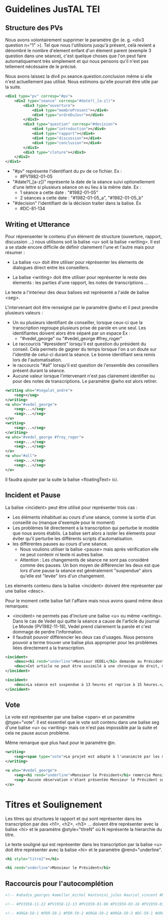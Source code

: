 # Guidelines JusTAL TEI

## Structure des PVs

Nous avons volontairement supprimer le paramètre @n (e. g. \<div3 question n="1" \>). Tel que nous l'utilisions jusqu'à présent, celà revient a dénombré le nombre d'element enfant d'un élement parent (exemple 3 question dans une séance), c'est quelque choses que l'on peut faire automatiquement très simplement et qui nous pensons qu'il n'est pas tellement nécéssaire de le précisé.

Nous avons laissez la div4 pv.seance.question.conclusion même si elle n'est actuellement pas utilisé. Nous estimons qu'elle pourrait être utile par la suite.

```xml
<div1 type="pv" corresp="#pv">
    <div2 type="seance" corresp="#date?(_[a-z])">
        <div3 type="ouverture">
            <div4 type="membrePresent"></div4>
            <div4 type="ordreDuJour"></div4>
        </div3>
        <div3 type="question" corresp="#decision">
            <div4 type="introduction"></div4>
            <div4 type="rapport"></div4>
            <div4 type="discussion"></div4>
            <div4 type="conclusion"></div4>
        </div3>
        <div3 type="cloture"></div3>
    </div2>
</div1>
```

- "#pv" représente l'identifiant du pv de ce fichier. Ex : 
    - #PV1982-01-05
- "#date?(_[a-z])" représente la date de la séance suivi optionellement d'une lettre si plusieurs séance on eu lieu à la même date. Ex : 
    - 1 séance a cette date : "#1982-01-05"
    - 2 séances a cette date :  "#1982-01-05_a", "#1982-01-05_b"
- "#decision" l'identifiant de la décision traiter dans la balise. Ex
    - #DC-81-134

## Writing et Utterance

Pour réprensenter le contenu d'un élément de structure (ouverture, rapport, discussion ...) nous utilisons soit la balise \<u\> soit la balise \<writing\>. Il est a se stade encore difficile de définir clairement l'une et l'autre mais pour résumer :

- La balise \<u\> doit être utiliser pour réprésenter les élements de dialogues direct entre les conseillers.

- La balise \<writing\> doit être utiliser pour représenter le reste des élements : les parties d'une rapport, les notes de transcriptions ...

Le texte a l'interieur des deux balises est représenté a l'aide de balise \<seg\>.

L'intervenant doit être renseigné par le paramètre @who et il peut prendre plusieurs valeurs :

- Un ou plusieurs identifiant de conseiller, lorsque ceux-ci que la transcription regroupe plusieurs prise de parole en une seul. Les identifiantes doivent alors être séparé par un espace Ex :
    - "#vedel_george" ou "#vedel_george #frey_roger"
- Le raccourcis "#president" lorsqu'il est question du président du conseil. Cela permets de gagner du temps lorsque l'on a un doute sur l'identité de celui-ci durant la séance. Le bonne identifiant sera remis lors de l'automatisation. 
- le raccourcis "#all" lorsqu'il est question de l'ensemble des conseillers présent durant la séance.
- Aucune valeur lorsque l'intervenant n'est pas clairement identifier ou pour des notes de transcriptions. Le paramètre @who est alors retirer.


```xml
<writing who="#segalat_andre">
    <seg></seg>
</writing>
<u who="#vedel_george">
    <seg>...</seg>
    <seg>...</seg>
</u>
<writing>
    <seg>...</seg>
</writing>
<u who="#vedel_george #frey_roger">
    <seg>...</seg>
    <seg>...</seg>
</u>
<u who="#all">
    <seg>...</seg>
    <seg>...</seg>
</u>
```

Il faudra ajouter par la suite la balise \<floatingText\> ici.

## Incident et Pause

La balise \<incident\> peut être utilisé pour représenter trois cas : 
- Les éléments inhabituel au cours d'une séance, comme la sortie d'un conseillé ou (manque d'exemple pour le moment)
- Les problèmes lié directement a la transcription qui perturbe le modèle que nous avons établis. La balise sert alors a isoler les élements pour éviter qu'il perturbe les différents scripts d'automatisation.
-  les différentes pauses au cours d'une séance. 
    - Nous voulions utiliser la balise \<pause\> mais après vérification elle ne peut contenir ni texte ni autres balise. 
    - Attention : Les changements de séance ne sont pas considéré comme des pauses. Un bon moyen de différencier les deux est que lors d'une pause la séance est généralement "suspendue" alors qu'elle est "levée" lors d'un changement.

Les elements contenu dans la balise \<incident\> doivent être représenter par une balise \<desc\>.

Pour le moment cette balise fait l'affaire mais nous avons quand même deux remarques:
- \<incident\> ne permets pas d'inclure une balise \<u\> ou même \<writing\>. Dans le cas de Vedel qui quitte la séance a cause de l'article du journal Le Monde (PV1982-11-18), Vedel prend clairement la parole et c'est dommage de perdre l'information.
- Il faudrait pouvoir différencier les deux cas d'usages. Nous pensons pouvoir a terme trouver une balise plus approprier pour les problèmes liées directement a la transcription.

```xml
<incident>
    <desc><hi rend="underline">Monsieur VEDEL</hi> demande au Président de bien vouloir l'excuser. Il souhaite, en effet, se retirer ayant, comme chacun le sait, dans un article du 3 février 1979, paru dans le journal "Le Monde", pris position sur la question essentielle qu'aura à connaître le Conseil c'est-à-dire l'obligation de mixité.</desc>
    <desc>Cet article ne peut être assimilé à une chronique de droit, même s'il ne présente pas un caractère polémique. Ne voulant pas être dans la position de "Barbe molle", avocat cher à Courteline, qui est tantôt juge, tantôt avocat, Monsieur VEDEL préfère se retirer.</desc>
</incident>

<incident>
    <desc>La séance est suspendue à 13 heures et reprise à 15 heures.</desc>
</incident>
```

## Vote

Le vote est représenter par une balise \<span\> et un paramètre @type="vote". Il est essentiel que le vote soit contenu dans une balise seg d'une balise \<u\> ou \<writing\> mais ce n'est pas impossible par la suite et cela ne pause aucun problème. 

Même remarque que plus haut pour le paramètre @n.

```xml
<writing>
    <seg><span type="vote">Le projet est adopté à l'unanimité par les membres du Conseil.</span></seg>
</writing>

<u who="#vedel_george">
    <seg><hi rend="underline">Monsieur le Président</hi> remercie Monsieur SEGALAT pour ...</seg>
    <seg> Aucune observation n'étant présentée Monsieur le Président soumet le projet de décision de Monsieur SEGALAT au vote du Conseil. <span type="vote">Ce projet est adopté à l'unanimité.</span></seg>
</u>

```

# Titres et Soulignement

Les titres qui structures le rapport et qui sont représenter dans les transcription par des \<h1\>, \<h2\>, \<h3\> ... doivent être représenter avec la balise \<hi\> et le paramètre @style="titreN" où N représente la hierarchie du titre.

Le texte souligné qui est représenter dans les transcription par la balise \<u\> doit être représenter avec la balise \<hi\> et le paramètre @rend="underline".

```xml
<hi style="titre2"></hi>

<hi rend="underline">Monsieur le Président</hi>
```

## Raccourcis pour l'autocomplétion

```xml
<!-- #abadie_georges #ameller_michel #antonini_jules #auriol_vincent #badinter_robert #barrot_jacques #bazy-malaurie_claire #belloubet_nicole #brouillet_rene #cabannes_jean #canivet_guy #cassin_rene #charasse_michel #chatenay_victor #chatenet_pierre #chenot_bernard #chirac_jacques #colliard_jean-claude #coste-floret_paul #coty_rene #dailly_etienne #de-guillenchmidt_jacqueline #debre_jean-louis #delepine_maurice #denoix-de-saint-marc_renaud #deschamps_andre #dubois_georges-leon #dumas_roland #dutheillet-de-lamothe_olivier #fabius_laurent #fabre_robert #faure_maurice #frey_roger #gilbert-jules_jean #giscard-d-estaing_valery #goguel_francois #gourault_jacqueline #gros_louis #guena_yves #haenel_hubert #hyest_jean-jacques #jospin_lionel #joxe_louis #joxe_pierre #jozeau-marigne_leon #juppe_alain #lancelot_alain #latscha_jacques #le-coq-de-kerland_charles #lecourt_robert #legatte_paul #lenoir_noelle #lottin_dominique #luchaire_francois #luquiens_corinne #maestracci_nicole #malbec_veronique #marcilhacy_pierre #mayer_daniel #mazeaud_pierre #mezard_jacques #michard-pellissier_jean #michelet_edmond #mollet-vieville_francis #monnerville_gaston #monnet_henri #noel_leon #palewski_gaston #pasteur-vallery-radot_louis #patin_maurice #pelletier_monique #peretti_achille #pezant_jean-louis #pillet_francois #pinault_michel #pompidou_georges #rey_henri #robert_jacques #rudloff_marcel #sainteny_jean #sarkozy_nicolas #schnapper_dominique #segalat_andre #seners_francois #simonnet_maurice-rene #steinmetz_pierre #vedel_georges #veil_simone #waline_marcel -->

<!-- #PV1958-11-22 #PV1958-12-13 #PV1959-01-08 #PV1959-03-18 #PV1959-03-21 #PV1959-05-14 #PV1959-06-24-25 #PV1959-07-24 #PV1959-11-27 #PV1960-01-15 #PV1960-01-29 #PV1960-04-07 #PV1960-05-12 #PV1960-07-08 #PV1960-08-11 #PV1960-10-10 #PV1960-10-14 #PV1960-11-18 #PV1960-12-17 #PV1960-12-20 #PV1960-12-23 #PV1961-01-14 #PV1961-01-20 #PV1961-02-17 #PV1961-04-23 #PV1961-05-03 #PV1961-05-30 #PV1961-06-30 #PV1961-07-18 #PV1961-07-28 #PV1961-09-08 #PV1961-09-14 #PV1961-10-04 #PV1961-10-18 #PV1961-12-22 #PV1962-01-16 #PV1962-03-25 #PV1962-04-03 #PV1962-04-13 #PV1962-05-09 #PV1962-07-10 #PV1962-07-31 #PV1962-10-15 #PV1962-11-06 #PV1962-12-04 #PV1963-02-19 #PV1963-03-12 #PV1963-06-11 #PV1963-07-09 #PV1963-07-30 #PV1963-10-04 #PV1963-12-20 #PV1964-01-21 #PV1964-03-17 #PV1964-05-12 #PV1964-05-22 #PV1964-06-11 #PV1964-07-30 #PV1964-09-17 #PV1964-10-15 #PV1964-12-18 #PV1964-12-21 #PV1965-02-09 #PV1965-07-02 #PV1965-10-14 #PV1965-11-18 #PV1965-11-30 #PV1965-12-05-06-07 #PV1965-12-09 #PV1965-12-14 #PV1965-12-19-20-21-22-28 #PV1966-03-10 #PV1966-07-08 #PV1966-10-13 #PV1966-11-17 #PV1966-12-21 #PV1967-01-26 #PV1967-02-27 #PV1967-05-09 #PV1967-05-11 #PV1967-07-12 #PV1967-10-18 #PV1967-12-12 #PV1968-01-30 #PV1968-04-04 #PV1968-06-06 #PV1968-07-26 #PV1968-10-11 #PV1968-11-27 #PV1969-02-27 #PV1969-04-27-28-29 #PV1969-05-02 #PV1969-05-14-15 #PV1969-05-17 #PV1969-05-21 #PV1969-06-01-03 #PV1969-06-05 #PV1969-06-10 #PV1969-06-13-15-17-18-19 #PV1969-06-26 #PV1969-07-09 #PV1969-10-14 #PV1969-10-24 #PV1969-11-20 #PV1970-01-15 #PV1970-02-23 #PV1970-05-21 #PV1970-06-19 #PV1970-07-09 #PV1970-10-09 #PV1970-11-13 #PV1970-12-17 #PV1970-12-30 #PV1971-04-01 #PV1971-04-23 #PV1971-05-18 #PV1971-06-17 #PV1971-07-16 #PV1971-10-15 #PV1972-01-20 #PV1972-02-29 #PV1972-04-28 #PV1972-06-28 #PV1972-10-12 #PV1972-11-08 #PV1972-12-21 #PV1973-02-20 #PV1973-05-17 #PV1973-07-05 #PV1973-07-11 #PV1973-10-11 #PV1973-11-07 #PV1973-11-28 #PV1973-12-19 #PV1973-12-27 #PV1974-04-03 #PV1974-04-18 #PV1974-04-21 #PV1974-04-25 #PV1974-05-07 #PV1974-05-09 #PV1974-05-19-22-23-24 #PV1974-05-21 #PV1974-10-03 #PV1974-12-23 #PV1974-12-30 #PV1975-01-14-15 #PV1975-04-17 #PV1975-05-15 #PV1975-07-23 #PV1975-10-02 #PV1975-11-19 #PV1975-12-30 #PV1976-01-28 #PV1976-03-03 #PV1976-06-02 #PV1976-06-14 #PV1976-07-06 #PV1976-07-15 #PV1976-10-06 #PV1976-11-08 #PV1976-12-02 #PV1976-12-20 #PV1976-12-28 #PV1976-12-29-30 #PV1977-01-12 #PV1977-02-15 #PV1977-04-27 #PV1977-06-07 #PV1977-07-05 #PV1977-07-20 #PV1977-10-18 #PV1977-11-03 #PV1977-11-16 #PV1977-11-23 #PV1977-12-30 #PV1978-01-18 #PV1978-04-27 #PV1978-04-29 #PV1978-05-10 #PV1978-05-31 #PV1978-06-14 #PV1978-07-27 #PV1978-10-05 #PV1978-11-22 #PV1978-12-29 #PV1979-01-17 #PV1979-02-22 #PV1979-04-26 #PV1979-05-23 #PV1979-05-30 #PV1979-07-12 #PV1979-07-25 #PV1979-09-13 #PV1979-10-10 #PV1979-11-21 #PV1979-12-24 #PV1979-12-30 #PV1980-01-09 #PV1980-05-06 #PV1980-05-14 #PV1980-06-17 #PV1980-07-01 #PV1980-07-17 #PV1980-07-22 #PV1980-10-15 #PV1980-10-24 #PV1980-10-29 #PV1980-12-02 #PV1980-12-19 #PV1980-12-30 #PV1981-01-19-20 #PV1981-01-21 #PV1981-02-24 #PV1981-03-09 #PV1981-03-19 #PV1981-03-31 #PV1981-04-09 #PV1981-04-10 #PV1981-04-11 #PV1981-04-29 #PV1981-05-13-14-15 #PV1981-06-11 #PV1981-07-10 #PV1981-10-09 #PV1981-10-30-31 #PV1981-12-12-21_1982-01-06-07-08-09-11-15-16 #PV1981-12-16 #PV1981-12-30 #PV1981-12-31 #PV1982-01-05 #PV1982-02-11 #PV1982-02-18-23 #PV1982-02-24-25 #PV1982-03-25 #PV1982-04-16-20 #PV1982-06-23 #PV1982-06-28 #PV1982-07-27 #PV1982-07-30 #PV1982-10-12 #PV1982-10-22 #PV1982-11-10 #PV1982-11-18 #PV1982-11-26 #PV1982-12-02 #PV1982-12-14 #PV1982-12-28 #PV1982-12-29 #PV1982-12-30 #PV1983-01-12 #PV1983-01-14 #PV1983-03-24 #PV1983-04-25 #PV1983-05-28 #PV1983-06-15 #PV1983-07-19 #PV1983-07-20 #PV1983-10-12 #PV1983-12-14 #PV1983-12-29 #PV1984-01-19-20 #PV1984-02-28 #PV1984-06-04 #PV1984-06-18 #PV1984-07-25-26 #PV1984-08-30 #PV1984-09-12 #PV1984-10-10-11 #PV1984-12-29 #PV1985-01-18 #PV1985-01-25 #PV1985-05-22 #PV1985-06-26 #PV1985-07-10 #PV1985-07-17 #PV1985-07-24 #PV1985-08-08 #PV1985-08-23 #PV1985-10-09 #PV1985-11-13 #PV1985-12-13 #PV1985-12-28 #PV1986-01-16 #PV1986-03-05 #PV1986-03-19 #PV1986-04-01 #PV1986-04-16 #PV1986-04-25 #PV1986-06-03 #PV1986-06-25-26 #PV1986-07-01-02 #PV1986-07-03 #PV1986-07-29 #PV1986-08-12 #PV1986-08-26 #PV1986-09-02-03 #PV1986-09-18 #PV1986-10-24 #PV1986-11-17-18 #PV1986-12-02 #PV1986-12-22 #PV1986-12-29 #PV1987-01-06 #PV1987-01-22-23 #PV1987-02-20 #PV1987-03-17 #PV1987-05-05 #PV1987-06-02 #PV1987-06-26 #PV1987-07-07 #PV1987-07-22 #PV1987-07-28 #PV1987-09-23 #PV1987-10-05 #PV1987-11-24 #PV1987-12-01 #PV1987-12-28 #PV1987-12-30 #PV1988-01-05 #PV1988-01-07 #PV1988-01-19 #PV1988-02-23 #PV1988-03-10 #PV1988-03-22 #PV1988-04-06 #PV1988-04-07 #PV1988-04-12 #PV1988-04-26-27 #PV1988-04-28 #PV1988-05-03 #PV1988-05-10 #PV1988-05-11 #PV1988-06-04 #PV1988-07-13-14 #PV1988-07-20 #PV1988-07-21 #PV1988-10-05 #PV1988-10-18 #PV1988-10-25 #PV1988-11-09 #PV1988-12-06 #PV1988-12-20 #PV1988-12-29 #PV1989-01-12 #PV1989-01-17-18 #PV1989-02-01 #PV1989-05-11 #PV1989-06-07 #PV1989-07-04 #PV1989-07-08 #PV1989-07-25 #PV1989-07-26 #PV1989-07-28 #PV1989-10-11 #PV1989-10-24 #PV1989-11-07 #PV1989-12-05 #PV1989-12-28-29 #PV1990-01-09 #PV1990-01-11 #PV1990-01-22 #PV1990-03-06 #PV1990-05-04 #PV1990-05-29 #PV1990-06-06 #PV1990-07-05 #PV1990-07-25 #PV1990-10-02 #PV1990-11-07 #PV1990-12-06 #PV1990-12-27 #PV1990-12-28 #PV1991-01-08 #PV1991-01-16 #PV1991-03-12 #PV1991-04-11 #PV1991-05-06 #PV1991-05-07-08-09 #PV1991-05-23 #PV1991-06-13 #PV1991-07-09 #PV1991-07-23 #PV1991-07-24 #PV1991-07-25 #PV1991-07-29 #PV1991-08-02 #PV1991-10-01 #PV1991-11-20 #PV1991-12-19 #PV1991-12-30 #PV1992-01-15 #PV1992-02-21 #PV1992-02-25 #PV1992-04-07-08-09 #PV1992-06-09 #PV1992-07-07 #PV1992-07-28 #PV1992-07-29 #PV1992-09-02 #PV1992-09-15 #PV1992-09-18 #PV1992-09-22-23 #PV1992-10-06 #PV1992-12-08 #PV1992-12-17 #PV1992-12-29 #PV1993-01-05 #PV1993-01-06 #PV1993-01-07 #PV1993-01-12 #PV1993-01-19-20 #PV1993-01-21 #PV1993-04-06 #PV1993-06-21 #PV1993-06-30 #PV1993-07-20 #PV1993-07-28 #PV1993-08-03 #PV1993-08-05 #PV1993-08-11 #PV1993-08-12-13 #PV1993-09-22 #PV1993-11-04 #PV1993-11-19 #PV1993-12-16 #PV1993-12-17 #PV1993-12-29 #PV1994-01-13 #PV1994-01-20 #PV1994-01-21 #PV1994-01-27 #PV1994-03-08-10 #PV1994-03-29 #PV1994-05-31 #PV1994-06-07 #PV1994-06-14 #PV1994-07-06 #PV1994-07-07 #PV1994-07-21 #PV1994-07-26-27 #PV1994-07-29 #PV1994-08-03 #PV1994-10-11 #PV1994-11-03 #PV1994-12-20 #PV1994-12-29 #PV1995-01-10 #PV1995-01-11 #PV1995-01-17-18 #PV1995-01-19 #PV1995-01-25 #PV1995-01-26 #PV1995-02-02 #PV1995-02-08 #PV1995-02-15 #PV1995-03-08 #PV1995-03-09 #PV1995-04-05 #PV1995-04-06 #PV1995-04-09 #PV1995-04-12 #PV1995-04-26 #PV1995-04-27 #PV1995-05-12 #PV1995-06-08 #PV1995-06-28 #PV1995-07-12 #PV1995-07-27 #PV1995-09-14 #PV1995-10-05 #PV1995-10-11 #PV1995-11-08 #PV1995-11-29 #PV1995-12-08 #PV1995-12-15 #PV1995-12-28 #PV1995-12-29 #PV1995-12-30 -->

<!-- #ORGA-58-1 #PDR-58-1 #PDR-59-2 #ORGA-59-2 #ORGA-59-3 #DC-59-1 #ORGA-59-4 #DC-59-2 #DC-59-3 #DC-59-4 #FNR-59-1 #L-59-1 #DC-60-6 #DC-59-5 #L-60-3 #L-60-2 #L-60-4 #L-60-5 #D-60-1 #L-60-6 #L-60-7 #DC-60-7 #DC-60-8 #ORGA-59-5 #L-60-9 #ORGA-60-6 #L-60-8 #DC-60-9 #REF-60-1 #DC-60-10 #L-60-10 #REF-60-2 #REF-60-3 #REF-61-4 #DC-60-11 #L-61-11 #L-61-12 #AR16-61-1 #L-61-13 #DC-61-12 #FNR-61-2 #D-61-2 #L-61-14 #L-61-15 #DC-61-13 #DC-61-14 #FNR-61-3 #AUTR-61-1 #ORGA-61-7 #FNR-61-4 #L-61-16 #DC-61-15 #DC-61-16 #L-61-17 #L-62-18 #REF-62-5 #REF-62-6 #L-62-19 #REF-62-7 #ORGA-62-8 #DC-62-17 #DC-62-18 #DC-62-19 #ORGA-62-9 #REF-62-8 #DC-62-20 #REF-62-9 #L-62-21 #L-62-20 #L-63-22 #L-63-23 #DC-63-21 #DC-63-22 #L-63-24 #DC-63-23 #ORGA-63-10 #DC-63-24 #DC-63-25 #D-64-3 #L-64-27 #L-64-28 #L-64-29 #FNR-64-6 #FNR-63-5 #L-63-25 #L-63-26 #L-64-30 #DC-64-26 #ORGA-64-11 #DC-64-27 #L-64-31 #L-64-32 #L-65-33 #L-65-34 #L-65-35 #ORGA-65-12 #PDR-65-3 #PDR-65-4 #PDR-65-5 #PDR-65-6 #PDR-65-7 #PDR-65-8 #PDR-65-9 #PDR-65-10 #PDR-65-11 #L-66-36 #L-66-38 #L-66-37 #I-66-1 #DC-66-29 #DC-66-30 #DC-66-28 #L-66-39 #L-66-40 #L-66-41 #ORGA-66-13 #L-66-42 #FNR-66-7 #L-67-43 #DC-67-31 #L-67-44 #L-67-45 #DC-67-32 #DC-67-33 #DC-67-34 #L-67-46 #ORGA-67-14 #L-67-47 #L-67-48 #L-67-49 #DC-68-35 #L-68-50 #L-68-51 #DC-68-36 #ORGA-68-15 #ORGA-68-16 #FNR-68-8 #L-69-52 #L-69-53 #PDR-69-12 #REF-69-10 #PDR-69-13 #PDR-69-14 #PDR-69-15 #PDR-69-16 #PDR-69-17 #PDR-69-18 #PDR-69-19 #PDR-69-20 #PDR-69-21 #L-69-54 #PDR-69-22 #L-69-55 #L-69-56 #ORGA-69-17 #L-69-57 #L-69-58 #DC-69-37 #DC-69-38 #L-70-61 #L-70-59 #L-70-60 #L-70-62 #DC-70-39 #DC-70-40 #L-70-63 #ORGA-70-18 #L-70-64 #L-70-66 #L-70-65 #DC-70-41 #L-71-67 #L-71-68 #L-71-69 #L-71-70 #DC-71-42 #DC-71-43 #DC-71-45 #DC-71-44 #ORGA-71-19 #DC-71-46 #L-72-71 #L-72-73 #L-72-72 #REF-72-11 #DC-72-47 #DC-72-48 #ORGA-72-20 #L-72-74 #L-72-75 #L-73-76 #DC-73-49 #DC-73-50 #L-73-77 #ORGA-73-21 #L-73-78 #L-73-79 #L-73-80 #L-73-81 #DC-73-51 #PDR-74-23 #PDR-74-24 #PDR-74-25 #PDR-74-29 #PDR-74-26 #PDR-74-27 #PDR-74-28 #PDR-74-30 #PDR-74-31 #PDR-74-32 #PDR-74-33 #L-74-82 #ORGA-74-22 #DC-74-52 #DC-74-53 #DC-74-54 #L-75-83 #DC-75-55 #DC-75-57 #DC-75-58 #DC-75-56 #ORGA-75-23 #L-75-84 #L-75-86 #L-75-85 #DC-75-59 #DC-75-60 #DC-75-61 #DC-75-63 #DC-75-62 #L-76-88 #L-76-87 #DC-76-64 #L-76-89 #L-76-90 #L-76-91 #DC-76-65 #DC-76-66 #I-76-2 #DC-76-67 #DC-76-68 #ORGA-76-24 #L-76-93 #L-76-92 #DC-76-69 #DC-76-70 #L-76-94 #I-76-3 #DC-76-78 #DC-76-76 #DC-76-73 #DC-76-74 #DC-76-71 #DC-76-72 #DC-76-77 #DC-76-75 #L-77-95 #L-77-96 #L-77-98 #L-77-97 #I-77-4 #FNR-77-9 #DC-77-79 #DC-77-80_81 #DC-77-83 #DC-77-84 #DC-77-85 #L-77-99 #DC-77-82 #I-77-5 #ORGA-77-25 #DC-77-86 #L-77-101 #L-77-100 #DC-77-87 #DC-77-88 #DC-77-89 #DC-77-90 #DC-77-92 #DC-77-91 #ORGA-78-26 #DC-78-93 #L-78-102 #L-78-103 #DC-78-94 #DC-78-96 #DC-78-97 #DC-78-95 #ORGA-78-27 #L-78-104 #DC-78-98 #DC-78-100 #DC-78-99 #L-78-105 #DC-78-103 #DC-78-101 #DC-78-102 #L-79-106 #FNR-79-10 #DC-79-104 #FNR-79-11 #L-79-107 #DC-79-107 #DC-79-106 #DC-79-105 #L-79-108 #L-79-109 #L-79-110 #ORGA-79-28 #DC-79-108 #L-79-111 #L-79-112 #DC-79-110 #DC-79-111 #DC-79-112 #DC-79-109 #DC-80-113 #L-80-113 #DC-80-114 #DC-80-115 #DC-80-116 #DC-80-118 #DC-80-121 #DC-80-120 #DC-80-117 #DC-80-119 #DC-80-122 #L-80-115 #ORGA-80-29 #L-80-114 #DC-80-123 #L-80-116 #L-80-117 #DC-80-124 #L-80-119 #L-80-118 #DC-80-125 #DC-80-126 #L-80-120 #DC-80-127 #DC-80-128 #PDR-81-34 #ORGA-81-30 #L-81-121 #PDR-81-35 #PDR-81-37 #PDR-81-36 #PDR-81-38 #PDR-81-39 #PDR-81-40 #PDR-81-41 #PDR-81-42 #PDR-81-43 #PDR-81-44 #PDR-81-45 #PDR-81-46 #PDR-81-47 #ELEC-81-1 #ORGA-81-31 #ORGA-81-32 #DC-81-130 #DC-81-129 #DC-81-132 #DC-81-131 #DC-81-133 #DC-81-135 #DC-81-136 #DC-81-134 #DC-82-139 #DC-82-137 #DC-82-138 #L-82-122 #ELEC-82-2 #L-82-124 #L-82-123 #L-82-125 #DC-82-140 #DC-82-142 #DC-82-141 #DC-82-143 #ORGA-82-33 #L-82-126 #DC-82-144 #DC-82-145 #L-82-127 #L-82-128 #DC-82-146 #L-82-129 #DC-82-147 #DC-82-148 #DC-82-149 #DC-82-154 #DC-82-150 #DC-82-155 #DC-82-151 #DC-82-152 #DC-82-153 #D-83-4 #ORGA-83-34 #DC-83-156 #DC-83-157 #DC-83-158 #DC-83-159 #DC-83-160 #DC-83-161 #L-83-130 #L-83-131 #L-83-132 #DC-83-162 #ORGA-83-35 #L-83-133 #L-83-134 #DC-83-163 #L-83-135 #DC-83-166 #DC-83-164 #DC-83-167 #DC-83-165 #DC-83-168 #DC-84-169 #L-84-136 #DC-84-170 #L-84-137 #DC-84-171 #DC-84-176 #DC-84-174 #DC-84-172 #DC-84-175 #DC-84-173 #DC-84-177 #DC-84-178 #DC-84-179 #DC-84-180 #ORGA-84-36 #DC-84-181 #DC-84-186 #DC-84-184 #DC-84-182 #DC-84-183 #DC-84-185 #DC-85-187 #DC-85-188 #L-85-138 #DC-85-194 #DC-85-195 #DC-85-191 #DC-85-189 #DC-85-192 #DC-85-193 #DC-85-190 #L-85-140 #DC-85-196 #L-85-139 #DC-85-197 #ORGA-85-37 #L-85-141 #L-85-142 #L-85-143 #L-85-144 #DC-85-198 #DC-85-199 #DC-85-205 #ORGA-85-38 #DC-85-201 #DC-85-203 #DC-85-202 #DC-85-200 #DC-85-204 #ORGA-86-39 #L-86-145 #L-86-146 #ORGA-86-40 #ORGA-86-41 #ELEC-86-3 #ORGA-86-42 #DC-86-206 #DC-86-207 #DC-86-208 #DC-86-209 #DC-86-210 #DC-86-212 #DC-86-211 #DC-86-214 #DC-86-215 #DC-86-213 #DC-86-216 #DC-86-217 #L-86-147 #ORGA-86-43 #DC-86-218 #L-86-148 #DC-86-219 #DC-86-220 #DC-86-221 #DC-86-223 #DC-86-222 #DC-86-225 #DC-86-224 #L-87-149 #L-87-150 #ORGA-87-44 #DC-87-226 #DC-87-228 #DC-87-227 #ORGA-87-45 #DC-87-229 #DC-87-230 #L-87-151 #ORGA-87-46 #ORGA-87-47 #L-87-152 #I-87-6 #PDR-87-48 #PDR-87-49 #ORGA-87-48 #DC-87-237 #DC-87-239 #DC-87-231 #DC-87-235 #DC-87-236 #DC-87-238 #DC-87-233 #DC-87-232 #DC-87-234 #DC-87-240 #DC-87-241 #L-88-153 #DC-88-242 #PDR-88-51 #L-88-154 #L-88-155 #PDR-88-52 #PDR-88-50 #PDR-88-53 #L-88-156 #PDR-88-54 #PDR-88-55 #PDR-88-56 #PDR-88-57 #PDR-88-58 #PDR-88-59 #L-88-157 #PDR-88-60 #ELEC-88-4 #ELEC-88-5 #DC-88-243 #L-88-158 #ELEC-88-6 #ELEC-88-7 #ORGA-88-49 #DC-88-244 #PDR-88-61 #ORGA-88-50 #ORGA-88-51 #REF-88-12 #DC-88-245 #L-88-159 #REF-88-13 #REF-88-14 #I-88-7 #DC-88-246 #DC-88-250 #DC-88-249 #DC-88-251 #DC-88-247 #DC-88-248 #I-89-10 #ORGA-89-52 #DC-89-252 #ORGA-89-53 #DC-89-253 #DC-89-254 #DC-89-255 #DC-89-258 #DC-89-256 #DC-89-257 #DC-89-259 #L-89-160 #DC-89-260 #DC-89-261 #ORGA-89-54 #L-89-161 #DC-89-262 #I-89-8 #L-89-162 #DC-89-268 #DC-89-270 #DC-89-264 #DC-89-265 #DC-89-266 #DC-89-271 #DC-89-263 #DC-89-267 #DC-89-272 #DC-89-269 #I-89-9 #L-90-163 #DC-90-273 #L-90-164 #DC-90-274 #DC-90-275 #DC-90-276 #ORGA-90-55 #DC-90-277 #ORGA-90-56 #DC-90-279 #DC-90-278 #DC-90-280 #DC-90-281 #DC-90-286 #DC-90-285 #DC-90-282 #ORGA-91-57 #DC-90-283 #DC-90-284 #DC-90-288 #DC-90-287 #ORGA-91-58 #L-91-165 #DC-91-289 #DC-91-291 #DC-91-290 #DC-91-292 #L-91-166 #ORGA-91-59 #DC-91-293 #DC-91-295 #DC-91-298 #DC-91-294 #DC-91-296 #DC-91-297 #DC-91-299 #ORGA-91-60 #DC-91-300 #L-91-167 #DC-91-302 #DC-91-301 #DC-91-303 #DC-91-304 #DC-92-306 #DC-92-305 #DC-92-307 #DC-92-308 #DC-92-309 #L-92-168 #ORGA-92-61 #REF-92-15 #DC-92-310 #DC-92-311 #DC-92-312 #REF-92-16 #REF-92-17 #REF-92-18 #DC-92-313 #REF-92-19 #ORGA-92-62 #REF-92-20 #L-92-169 #L-92-170 #DC-92-314 #L-92-171 #L-92-172 #L-92-173 #ORGA-93-63 #ORGA-93-65 #ORGA-93-64 #DC-92-315 #DC-92-316 #DC-92-317 #L-93-174 #DC-93-320 #DC-93-318 #DC-93-319 #DC-93-321 #DC-93-322 #DC-93-324 #DC-93-323 #DC-93-326 #DC-93-325 #L-93-175 #ORGA-93-66 #DC-93-327 #DC-93-328 #ELEC-93-8 #DC-93-330 #DC-93-331 #DC-93-332 #DC-93-329 #DC-93-334 #DC-93-333 #DC-93-335 #DC-93-336 #DC-93-337 #ORGA-94-67 #DC-94-338 #L-94-176 #ELEC-93-8R #ELEC-94-9 #DC-94-339 #ORGA-94-68 #DC-94-340 #DC-94-341 #DC-94-342 #DC-94-346 #R2_AN-93-1213 #DC-94-343_344 #DC-94-345 #DC-94-347 #DC-94-348 #ORGA-94-69 #D-94-5 #DC-94-349 #DC-94-350 #DC-94-351 #DC-94-355 #DC-94-354 #DC-94-353_356 #DC-95-363 #DC-94-352 #DC-94-359 #DC-94-357 #DC-94-358 #DC-95-361 #DC-95-362 #DC-95-360 #DC-95-364 #ORGA-95-70 #ORGA-95-71 #ORGA-95-72 #PDR-95-63 #ORGA-95-73 #PDR-95-64 #PDR-95-67 #PDR-95-62 #PDR-95-66 #PDR-95-65 #PDR-95-68 #PDR-95-69 #PDR-95-70 #PDR-95-71 #PDR-95-72 #PDR-95-73 #PDR-95-74 #PDR-95-75 #PDR-95-76 #PDR-95-77 #PDR-95-78 #PDR-95-79 #PDR-95-80 #D-95-6 #PDR-95-81 #L-95-177 #ELEC-95-10 #ORGA-95-74 #PDR-95-82 #PDR-95-83 #DC-95-365 #I-95-11 #I-95-12 #ORGA-95-75 #PDR-95-87 #PDR-95-84 #PDR-95-85 #PDR-95-86 #PDR-95-89 #PDR-95-90 #PDR-95-91 #PDR-95-88 #PDR-95-92 #DC-95-366 #DC-95-367 #PDR-95-93 #DC-95-368 #DC-95-369 #DC-95-371 #DC-95-370 -->
```